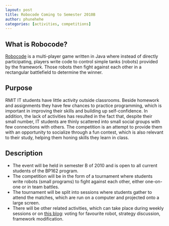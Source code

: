 ```yaml
---
layout: post
title: Robocode Coming to Semester 2010B
author: phunehehe
categories: [activities, competitions]
---
```


## What is Robocode?

[Robocode](http://robocode.sourceforge.net/) is a multi-player game
written in Java where instead of directly participating, players write
code to control simple tanks (robots) provided by the framework. Those
robots then fight against each other in a rectangular battlefield to
determine the winner.

## Purpose

RMIT IT students have little activity outside classrooms. Beside
homework and assignments they have few chances to practice programming,
which is important in improving their skills and building up
self-confidence. In addition, the lack of activities has resulted in the
fact that, despite their small number, IT students are thinly scattered
into small social groups with few connections with others. The
competition is an attempt to provide them with an opportunity to
socialize through a fun contest, which is also relevant to their study,
helping them honing skills they learn in class.

## Description

-   The event will be held in semester B of 2010 and is open to all
    current students of the BP162 program.
-   The competition will be in the form of a tournament where students
    write robots (small programs) to fight against each other, either
    one-on-one or in team battles.
-   The tournament will be split into sessions where students gather to
    attend the matches, which are run on a computer and projected onto a
    large screen.
-   There will be other related activities, which can take place during
    weekly sessions or on [this blog](http://rmitc.org/): voting for
    favourite robot, strategy discussion, framework modification.

